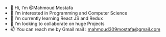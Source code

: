 - 👋 Hi, I’m @Mahmoud Mostafa
- 👀 I’m interested in Programming and Computer Science
- 🌱 I’m currently learning React JS and Redux
- 💞️ I’m looking to collaborate on huge Projects
- 📫 You can reach me by Gmail mail : mahmoud309mostafa@gmail.com

<!---
mahmoudjhonny/mahmoudjhonny is a ✨ special ✨ repository because its `README.md` (this file) appears on your GitHub profile.
You can click the Preview link to take a look at your changes.
--->
